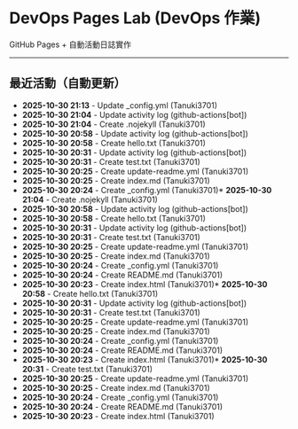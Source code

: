 # DevOps Pages Lab (DevOps 作業)

GitHub Pages + 自動活動日誌實作

---

## 最近活動（自動更新）

<!-- ACTIVITY_LOG_START -->
* **2025-10-30 21:13** - Update _config.yml (Tanuki3701)
* **2025-10-30 21:04** - Update activity log (github-actions[bot])
* **2025-10-30 21:04** - Create .nojekyll (Tanuki3701)
* **2025-10-30 20:58** - Update activity log (github-actions[bot])
* **2025-10-30 20:58** - Create hello.txt (Tanuki3701)
* **2025-10-30 20:31** - Update activity log (github-actions[bot])
* **2025-10-30 20:31** - Create test.txt (Tanuki3701)
* **2025-10-30 20:25** - Create update-readme.yml (Tanuki3701)
* **2025-10-30 20:25** - Create index.md (Tanuki3701)
* **2025-10-30 20:24** - Create _config.yml (Tanuki3701)* **2025-10-30 21:04** - Create .nojekyll (Tanuki3701)
* **2025-10-30 20:58** - Update activity log (github-actions[bot])
* **2025-10-30 20:58** - Create hello.txt (Tanuki3701)
* **2025-10-30 20:31** - Update activity log (github-actions[bot])
* **2025-10-30 20:31** - Create test.txt (Tanuki3701)
* **2025-10-30 20:25** - Create update-readme.yml (Tanuki3701)
* **2025-10-30 20:25** - Create index.md (Tanuki3701)
* **2025-10-30 20:24** - Create _config.yml (Tanuki3701)
* **2025-10-30 20:24** - Create README.md (Tanuki3701)
* **2025-10-30 20:23** - Create index.html (Tanuki3701)* **2025-10-30 20:58** - Create hello.txt (Tanuki3701)
* **2025-10-30 20:31** - Update activity log (github-actions[bot])
* **2025-10-30 20:31** - Create test.txt (Tanuki3701)
* **2025-10-30 20:25** - Create update-readme.yml (Tanuki3701)
* **2025-10-30 20:25** - Create index.md (Tanuki3701)
* **2025-10-30 20:24** - Create _config.yml (Tanuki3701)
* **2025-10-30 20:24** - Create README.md (Tanuki3701)
* **2025-10-30 20:23** - Create index.html (Tanuki3701)* **2025-10-30 20:31** - Create test.txt (Tanuki3701)
* **2025-10-30 20:25** - Create update-readme.yml (Tanuki3701)
* **2025-10-30 20:25** - Create index.md (Tanuki3701)
* **2025-10-30 20:24** - Create _config.yml (Tanuki3701)
* **2025-10-30 20:24** - Create README.md (Tanuki3701)
* **2025-10-30 20:23** - Create index.html (Tanuki3701)<!-- ACTIVITY_LOG_END -->
